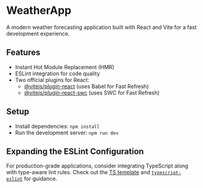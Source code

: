 # WeatherApp

A modern weather forecasting application built with React and Vite for a fast development experience.

## Features
- Instant Hot Module Replacement (HMR)
- ESLint integration for code quality
- Two official plugins for React:
  - [@vitejs/plugin-react](https://github.com/vitejs/vite-plugin-react/blob/main/packages/plugin-react/README.md) (uses Babel for Fast Refresh)
  - [@vitejs/plugin-react-swc](https://github.com/vitejs/vite-plugin-react-swc) (uses SWC for Fast Refresh)

## Setup
- Install dependencies: `npm install`
- Run the development server: `npm run dev`

## Expanding the ESLint Configuration
For production-grade applications, consider integrating TypeScript along with type-aware lint rules. Check out the [TS template](https://github.com/vitejs/vite/tree/main/packages/create-vite/template-react-ts) and [`typescript-eslint`](https://typescript-eslint.io) for guidance.
